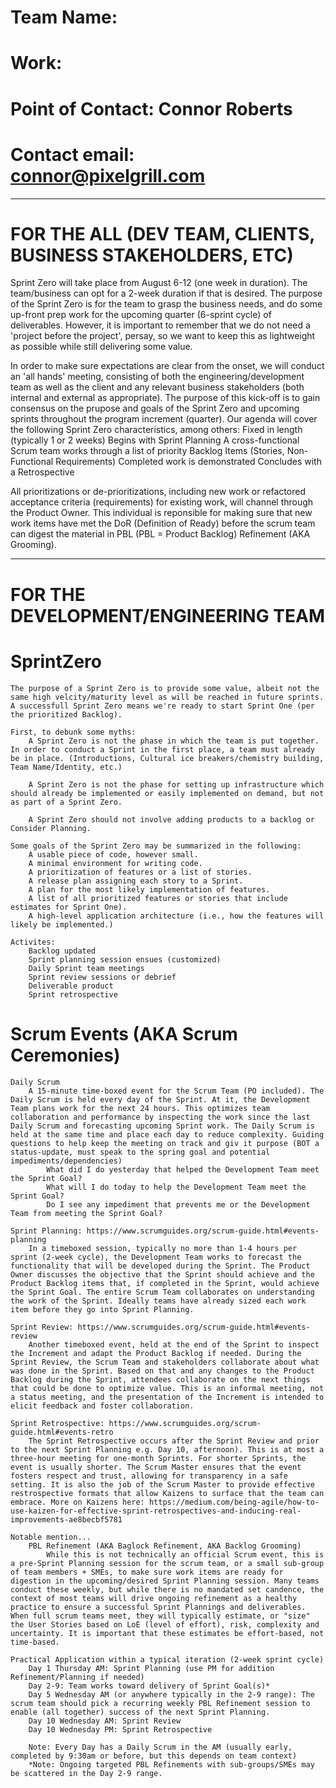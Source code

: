 # Team Name: <This will be something much more cleverly devised by the team before commencing Sprint Zero>
# Work: <raftapp>
# Point of Contact: Connor Roberts
# Contact email: connor@pixelgrill.com

-------------------------------
# FOR THE ALL (DEV TEAM, CLIENTS, BUSINESS STAKEHOLDERS, ETC)

Sprint Zero will take place from August 6-12 (one week in duration). The team/business can opt for a 2-week duration if that is desired. The purpose of the Sprint Zero is for the team to grasp the business needs, and do some up-front prep work for the upcoming quarter (6-sprint cycle) of deliverables. However, it is important to remember that we do not need a 'project before the project', persay, so we want to keep this as lightweight as possible while still delivering some value.

In order to make sure expectations are clear from the onset, we will conduct an 'all hands' meeting, consisting of both the engineering/development team as well as the client and any relevant business stakeholders (both internal and external as appropriate). The purpose of this kick-off is to gain consensus on the prupose and goals of the Sprint Zero and upcoming sprints throughout the program increment (quarter). Our agenda will cover the following Sprint Zero characteristics, among others:
    Fixed in length (typically 1 or 2 weeks)
    Begins with Sprint Planning
    A cross-functional Scrum team works through a list of priority Backlog Items (Stories, Non-Functional Requirements)
    Completed work is demonstrated
    Concludes with a Retrospective

All prioritizations or de-prioritizations, including new work or refactored acceptance criteria (requirements) for existing work, will channel through the Product Owner. This individual is reponsible for making sure that new work items have met the DoR (Definition of Ready) before the scrum team can digest the material in PBL (PBL = Product Backlog) Refinement (AKA Grooming).

-------------------------------
# FOR THE DEVELOPMENT/ENGINEERING TEAM
# SprintZero

    The purpose of a Sprint Zero is to provide some value, albeit not the same high velcity/maturity level as will be reached in future sprints. A successfull Sprint Zero means we're ready to start Sprint One (per the prioritized Backlog).

    First, to debunk some myths:
        A Sprint Zero is not the phase in which the team is put together. In order to conduct a Sprint in the first place, a team must already be in place. (Introductions, Cultural ice breakers/chemistry building, Team Name/Identity, etc.)

        A Sprint Zero is not the phase for setting up infrastructure which should already be implemented or easily implemented on demand, but not as part of a Sprint Zero.

        A Sprint Zero should not involve adding products to a backlog or Consider Planning.

    Some goals of the Sprint Zero may be summarized in the following:
        A usable piece of code, however small.
        A minimal environment for writing code.
        A prioritization of features or a list of stories.
        A release plan assigning each story to a Sprint.
        A plan for the most likely implementation of features.
        A list of all prioritized features or stories that include estimates for Sprint One).
        A high-level application architecture (i.e., how the features will likely be implemented.)

    Activites:
        Backlog updated
        Sprint planning session ensues (customized)
        Daily Sprint team meetings
        Sprint review sessions or debrief
        Deliverable product
        Sprint retrospective

# Scrum Events (AKA Scrum Ceremonies)
    Daily Scrum
        A 15-minute time-boxed event for the Scrum Team (PO included). The Daily Scrum is held every day of the Sprint. At it, the Development Team plans work for the next 24 hours. This optimizes team collaboration and performance by inspecting the work since the last Daily Scrum and forecasting upcoming Sprint work. The Daily Scrum is held at the same time and place each day to reduce complexity. Guiding questions to help keep the meeting on track and giv it purpose (BOT a status-update, must speak to the spring goal and potential impediments/dependencies)
            What did I do yesterday that helped the Development Team meet the Sprint Goal?
            What will I do today to help the Development Team meet the Sprint Goal?
            Do I see any impediment that prevents me or the Development Team from meeting the Sprint Goal?
    
    Sprint Planning: https://www.scrumguides.org/scrum-guide.html#events-planning
        In a timeboxed session, typically no more than 1-4 hours per sprint (2-week cycle), the Development Team works to forecast the functionality that will be developed during the Sprint. The Product Owner discusses the objective that the Sprint should achieve and the Product Backlog items that, if completed in the Sprint, would achieve the Sprint Goal. The entire Scrum Team collaborates on understanding the work of the Sprint. Ideally teams have already sized each work item before they go into Sprint Planning.

    Sprint Review: https://www.scrumguides.org/scrum-guide.html#events-review
        Another timeboxed event, held at the end of the Sprint to inspect the Increment and adapt the Product Backlog if needed. During the Sprint Review, the Scrum Team and stakeholders collaborate about what was done in the Sprint. Based on that and any changes to the Product Backlog during the Sprint, attendees collaborate on the next things that could be done to optimize value. This is an informal meeting, not a status meeting, and the presentation of the Increment is intended to elicit feedback and foster collaboration.

    Sprint Retrospective: https://www.scrumguides.org/scrum-guide.html#events-retro
        The Sprint Retrospective occurs after the Sprint Review and prior to the next Sprint Planning e.g. Day 10, afternoon). This is at most a three-hour meeting for one-month Sprints. For shorter Sprints, the event is usually shorter. The Scrum Master ensures that the event fosters respect and trust, allowing for transparency in a safe setting. It is also the job of the Scrum Master to provide effective restrospective formats that allow Kaizens to surface that the team can embrace. More on Kaizens here: https://medium.com/being-agile/how-to-use-kaizen-for-effective-sprint-retrospectives-and-inducing-real-improvements-ae8becbf5781

    Notable mention...
        PBL Refinement (AKA Baglock Refinement, AKA Backlog Grooming)
            While this is not technically an official Scrum event, this is a pre-Sprint Planning session for the scrum team, or a small sub-group of team members + SMEs, to make sure work items are ready for digestion in the upcoming/desired Sprint Planning session. Many teams conduct these weekly, but while there is no mandated set candence, the context of most teams will drive ongoing refinement as a healthy practice to ensure a successful Sprint Plannings and deliverables. When full scrum teams meet, they will typically estimate, or "size" the User Stories based on LoE (level of effort), risk, complexity and uncertainty. It is important that these estimates be effort-based, not time-based.

    Practical Application within a typical iteration (2-week sprint cycle)
        Day 1 Thursday AM: Sprint Planning (use PM for addition Refinement/Planning if needed)
        Day 2-9: Team works toward delivery of Sprint Goal(s)*
        Day 5 Wednesday AM (or anywhere typically in the 2-9 range): The scrum team should pick a recurring weekly PBL Refinement session to enable (all together) success of the next Sprint Planning.
        Day 10 Wednesday AM: Sprint Review
        Day 10 Wednesday PM: Sprint Retrospective

        Note: Every Day has a Daily Scrum in the AM (usually early, completed by 9:30am or before, but this depends on team context)
        *Note: Ongoing targeted PBL Refinements with sub-groups/SMEs may be scattered in the Day 2-9 range. 